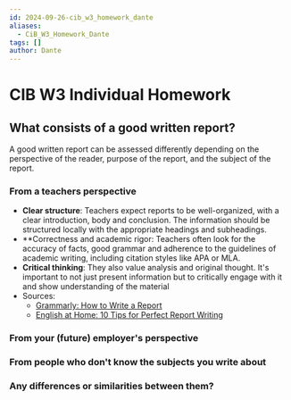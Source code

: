 ```yaml
---
id: 2024-09-26-cib_w3_homework_dante
aliases:
  - CiB_W3_Homework_Dante
tags: []
author: Dante
---
```


# CIB W3 Individual Homework

## What consists of a good written report?

A good written report can be assessed differently depending on the perspective of the reader, purpose of the report, and the subject of the report.

### From a teachers perspective

- **Clear structure**: Teachers expect reports to be well-organized, with a clear introduction, body and conclusion. The information should be structured locally with the appropriate headings and subheadings.
- \*\*Correctness and academic rigor: Teachers often look for the accuracy of facts, good grammar and adherence to the guidelines of academic writing, including citation styles like APA or MLA.
- **Critical thinking**: They also value analysis and original thought. It's important to not just present information but to critically engage with it and show understanding of the material
- Sources:
  - [Grammarly: How to Write a Report](https://www.grammarly.com/blog/how-to-write-a-report/)
  - [English at Home: 10 Tips for Perfect Report Writing](https://english-at-home.com/business/report-writing/)

### From your (future) employer's perspective

### From people who don't know the subjects you write about

### Any differences or similarities between them?
